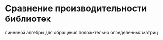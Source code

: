 # Сравнение производительности библиотек
линейной алгебры для обращения положительно
определенных матриц
